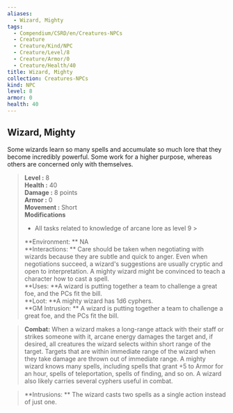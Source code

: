 ```yaml
---
aliases:
  - Wizard, Mighty
tags:
  - Compendium/CSRD/en/Creatures-NPCs
  - Creature
  - Creature/Kind/NPC
  - Creature/Level/8
  - Creature/Armor/0
  - Creature/Health/40
title: Wizard, Mighty
collection: Creatures-NPCs
kind: NPC
level: 8
armor: 0
health: 40
---
```

## Wizard, Mighty  
Some wizards learn so many spells and accumulate so much lore that they become incredibly powerful. Some work for a higher purpose, whereas others are concerned only with themselves.  

  
> **Level :** 8  
> **Health :** 40  
> **Damage :** 8 points  
> **Armor :** 0  
> **Movement :** Short  
> **Modifications**  
>- All tasks related to knowledge of arcane lore as level 9 >
>  
> **Environment: ** NA  
> **Interactions: ** Care should be taken when negotiating with wizards because they are subtle and quick to anger. Even when negotiations succeed, a wizard's suggestions are usually cryptic and open to interpretation. A mighty wizard might be convinced to teach a character how to cast a spell.  
> **Uses: **A wizard is putting together a team to challenge a great foe, and the PCs fit the bill.  
> **Loot: **A mighty wizard has 1d6 cyphers.  
> **GM Intrusion: ** A wizard is putting together a team to challenge a great foe, and the PCs fit the bill.  

> **Combat:** 
> When a wizard makes a long-range attack with their staff or strikes someone with it, arcane energy damages the target and, if desired, all creatures the wizard selects within short range of the target. Targets that are within immediate range of the wizard when they take damage are thrown out of immediate range.
A mighty wizard knows many spells, including spells that grant +5 to Armor for an hour, spells of teleportation, spells of finding, and so on. A wizard also likely carries several cyphers useful in combat.  
  

> **Intrusions: ** 
> The wizard casts two spells as a single action instead of just one.  
